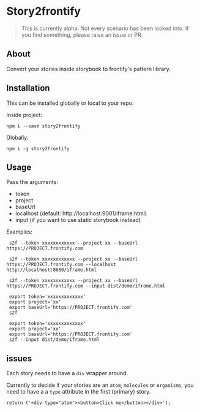 # Story2frontify

> This is currently alpha. Not every scenario has been looked into. If you find something, please raise an issue or PR.

## About

Convert your stories inside storybook to frontify's pattern library.

## Installation

This can be installed globally or local to your repo.

Inside project:
```
npm i --save story2frontify
```

Globally:
```
npm i -g story2frontify
```

## Usage

Pass the arguments:

 - token
 - project
 - baseUrl
 - localhost (default: http://localhost:9001/iframe.html)
 - input (if you want to use static storybook instead)

 Examples:

 ```
  s2f --token xxxxxxxxxxxx --project xx --baseUrl https://PROJECT.frontify.com
 ```

 ```
  s2f --token xxxxxxxxxxxx --project xx --baseUrl https://PROJECT.frontify.com --localhost http://localhost:8080/iframe.html
 ```

 ```
  s2f --token xxxxxxxxxxxx --project xx --baseUrl https://PROJECT.frontify.com --input dist/demo/iframe.html
 ```

 ```
  export token='xxxxxxxxxxxxx'
  export project='xx'
  export baseUrl='https://PROJECT.frontify.com'
  s2f
 ```

 ```
  export token='xxxxxxxxxxxxx'
  export project='xx'
  export baseUrl='https://PROJECT.frontify.com'
  s2f --input dist/demo/iframe.html
 ```

## issues

Each story needs to have a `div` wrapper around.

Currently to decide if your stories are an `atom`, `molecules` or `organisms`, you need to have a  a `type` attribute in the first (primary) story.

```
return ('<div type="atom"><button>Click me</button></div>');
```
